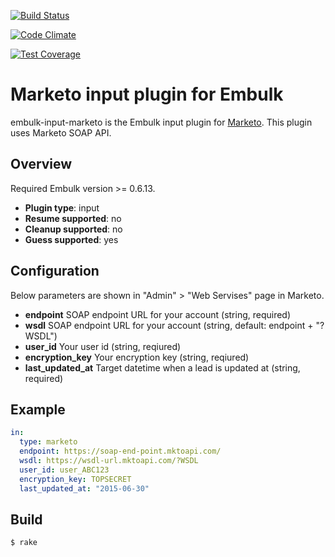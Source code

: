 [![Build Status](https://travis-ci.org/treasure-data/embulk-input-marketo.svg?branch=master)](https://travis-ci.org/treasure-data/embulk-input-marketo)

[![Code Climate](https://codeclimate.com/github/treasure-data/embulk-input-marketo/badges/gpa.svg)](https://codeclimate.com/github/treasure-data/embulk-input-marketo)

[![Test Coverage](https://codeclimate.com/github/treasure-data/embulk-input-marketo/badges/coverage.svg)](https://codeclimate.com/github/treasure-data/embulk-input-marketo/coverage)

# Marketo input plugin for Embulk

embulk-input-marketo is the Embulk input plugin for [Marketo](http://www.marketo.com/).
This plugin uses Marketo SOAP API.

## Overview

Required Embulk version >= 0.6.13.

* **Plugin type**: input
* **Resume supported**: no
* **Cleanup supported**: no
* **Guess supported**: yes

## Configuration

Below parameters are shown in "Admin" > "Web Servises" page in Marketo.

- **endpoint** SOAP endpoint URL for your account (string, required)
- **wsdl** SOAP endpoint URL for your account (string, default: endpoint + "?WSDL")
- **user_id** Your user id (string, reqiured)
- **encryption_key** Your encryption key (string, reqiured)
- **last_updated_at** Target datetime when a lead is updated at (string, required)

## Example

```yaml
in:
  type: marketo
  endpoint: https://soap-end-point.mktoapi.com/
  wsdl: https://wsdl-url.mktoapi.com/?WSDL
  user_id: user_ABC123
  encryption_key: TOPSECRET
  last_updated_at: "2015-06-30"
```


## Build

```
$ rake
```
